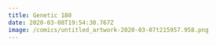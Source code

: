 ```yaml
---
title: Genetic 180
date: 2020-03-08T19:54:30.767Z
image: /comics/untitled_artwork-2020-03-07t215957.958.png
---
```

